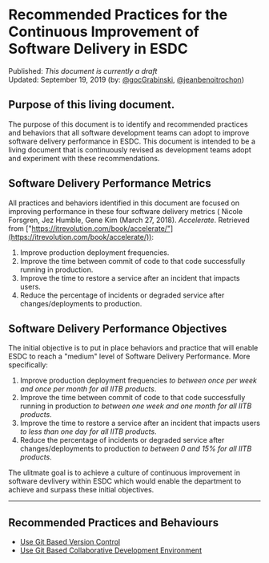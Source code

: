 # Recommended Practices for the Continuous Improvement of Software Delivery in ESDC

Published: _This document is currently a draft_  
Updated: September 19, 2019 (by: [@gocGrabinski](https://github.com/gocGrabinski), [@jeanbenoitrochon](https://github.com/jeanbenoitrochon))

## Purpose of this living document.

The purpose of this document is to identify and recommended practices and behaviors that all software development teams can adopt to improve software delivery performance in ESDC. This document is intended to be a living document that is continuously revised as development teams adopt and experiment with these recommendations.

## Software Delivery Performance Metrics

All practices and behaviors identified in this document are focused on improving performance in these four software delivery metrics ( Nicole Forsgren,  Jez Humble,  Gene Kim (March 27, 2018). _Accelerate_. Retrieved from ["https://itrevolution.com/book/accelerate/"](https://itrevolution.com/book/accelerate/)):
1. Improve production deployment frequencies.
2. Improve the time between commit of code to that code successfully running in production.
3. Improve the time to restore a service after an incident that impacts users.
4. Reduce the percentage of incidents or degraded service after changes/deployments to production.

## Software Delivery Performance Objectives
The initial objective is to put in place behaviors and practice that will enable ESDC to reach a "medium" level of Software Delivery Performance. More specifically:
1. Improve production deployment frequencies *to between once per week and once per month for all IITB products*.
2. Improve the time between commit of code to that code successfully running in production *to between one week and one month for all IITB products*.
3. Improve the time to restore a service after an incident that impacts users *to less than one day for all IITB products*.
4. Reduce the percentage of incidents or degraded service after changes/deployments to production *to between 0 and 15% for all IITB products*.

The ulitmate goal is to achieve a culture of continuous improvement in software devlivery within ESDC which would enable the department to achieve and surpass these initial objectives.

---
## Recommended Practices and Behaviours

* [Use Git Based Version Control](RecommendationGitForVersionControl.md)
* [Use Git Based Collaborative Development Environment](RecommendationGitBasedCollaborativeDevelopmentEnvironment.md)